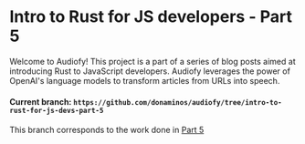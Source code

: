 # Intro to Rust for JS developers - Part 5

Welcome to Audiofy! This project is a part of a series of blog posts aimed at introducing Rust to JavaScript developers. Audiofy leverages the power of OpenAI's language models to transform articles from URLs into speech.


#### Current branch: `https://github.com/donaminos/audiofy/tree/intro-to-rust-for-js-devs-part-5`

This branch corresponds to the work done in [Part 5](https://www.sadry.dev/articles/intro-to-rust-for-js-devs-part-5)
